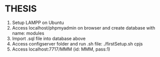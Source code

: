 # THESIS
1. Setup LAMPP on Ubuntu
2. Access localhost/phpmyadmin on browser and create database with name: modules
3. Import .sql file into database above
4. Access configserver folder and run .sh file: ./firstSetup.sh cpjs
5. Access localhost:7717/MMM (id: MMM, pass:1)
